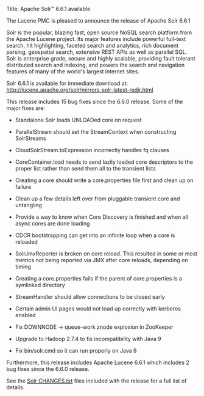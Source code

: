 Title: Apache Solr™ 6.6.1 available

The Lucene PMC is pleased to announce the release of Apache Solr 6.6.1

Solr is the popular, blazing fast, open source NoSQL search platform from the
Apache Lucene project. Its major features include powerful full-text search,
hit highlighting, faceted search and analytics, rich document parsing,
geospatial search, extensive REST APIs as well as parallel SQL. Solr is
enterprise grade, secure and highly scalable, providing fault tolerant
distributed search and indexing, and powers the search and navigation features
of many of the world's largest internet sites.

Solr 6.6.1 is available for immediate download at:
<http://lucene.apache.org/solr/mirrors-solr-latest-redir.html>

This release includes 15 bug fixes since the 6.6.0 release. Some of the major fixes are:

* Standalone Solr loads UNLOADed core on request

* ParallelStream should set the StreamContext when constructing SolrStreams

* CloudSolrStream.toExpression incorrectly handles fq clauses

* CoreContainer.load needs to send lazily loaded core descriptors to the proper list rather than send them all to the transient lists

* Creating a core should write a core.properties file first and clean up on failure

* Clean up a few details left over from pluggable transient core and untangling

* Provide a way to know when Core Discovery is finished and when all async cores are done loading

* CDCR bootstrapping can get into an infinite loop when a core is reloaded

* SolrJmxReporter is broken on core reload. This resulted in some or most metrics not being reported via JMX after core reloads, depending on timing

* Creating a core.properties fails if the parent of core.properties is a symlinked directory

* StreamHandler should allow connections to be closed early

* Certain admin UI pages would not load up correctly with kerberos enabled

* Fix DOWNNODE -> queue-work znode explosion in ZooKeeper

* Upgrade to Hadoop 2.7.4 to fix incompatibility with Java 9

* Fix bin/solr.cmd so it can run properly on Java 9

Furthermore, this release includes Apache Lucene 6.6.1 which includes 2 bug fixes since the 6.6.0 release.

See the [Solr CHANGES.txt](/solr/6_6_1/changes/Changes.html) files included
with the release for a full list of details.

